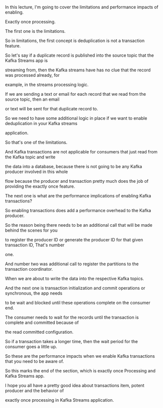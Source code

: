 In this lecture, I'm going to cover the limitations and performance impacts of enabling.

Exactly once processing.

The first one is the limitations.

So in limitations, the first concept is deduplication is not a transaction feature.

So let's say if a duplicate record is published into the source topic that the Kafka Streams app is

streaming from, then the Kafka streams have has no clue that the record was processed already, for

example, in the streams processing logic.

If we are sending a text or email for each record that we read from the source topic, then an email

or text will be sent for that duplicate record to.

So we need to have some additional logic in place if we want to enable deduplication in your Kafka streams

application.

So that's one of the limitations.

And Kafka transactions are not applicable for consumers that just read from the Kafka topic and write

the data into a database, because there is not going to be any Kafka producer involved in this whole

flow because the producer and transaction pretty much does the job of providing the exactly once feature.

The next one is what are the performance implications of enabling Kafka transactions?

So enabling transactions does add a performance overhead to the Kafka producer.

So the reason being there needs to be an additional call that will be made behind the scenes for you

to register the producer ID or generate the producer ID for that given transaction ID, That's number

one.

And number two was additional call to register the partitions to the transaction coordinator.

When we are about to write the data into the respective Kafka topics.

And the next one is transaction initialization and commit operations or synchronous, the app needs

to be wait and blocked until these operations complete on the consumer end.

The consumer needs to wait for the records until the transaction is complete and committed because of

the read committed configuration.

So if a transaction takes a longer time, then the wait period for the consumer goes a little up.

So these are the performance impacts when we enable Kafka transactions that you need to be aware of.

So this marks the end of the section, which is exactly once Processing and Kafka Streams app.

I hope you all have a pretty good idea about transactions item, potent producer and the behavior of

exactly once processing in Kafka Streams application.